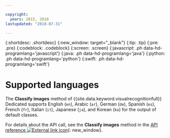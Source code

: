 ```yaml
---

copyright:
  years: 2015, 2018
lastupdated: "2018-07-31"

---
```


{:shortdesc: .shortdesc}
{:new_window: target="_blank"}
{:tip: .tip}
{:pre: .pre}
{:codeblock: .codeblock}
{:screen: .screen}
{:javascript: .ph data-hd-programlang='javascript'}
{:java: .ph data-hd-programlang='java'}
{:python: .ph data-hd-programlang='python'}
{:swift: .ph data-hd-programlang='swift'}

# Supported languages

The **Classify images** method of {{site.data.keyword.visualrecognitionfull}} Dedicated supports English (`en`), Arabic (`ar`), German (`de`), Spanish (`es`), French (`fr`), Italian (`it`), Japanese (`ja`), and Korean (`ko`) for the output of default classes.

For details about the API call, see the **Classify images** method in the [API reference ![External link icon](../../icons/launch-glyph.svg "External link icon")](https://{DomainName}/apidocs/watson-vision-combined#classify-images){: new_window}.
